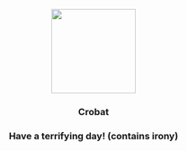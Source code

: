 <p align="center">
    <img src="https://raw.githubusercontent.com/PokeAPI/sprites/master/sprites/pokemon/169.png" width="150" height="150">
</p>
<h3 align="center"> <b>Crobat</b></h3>
<h3 align="center">Have a terrifying day! (contains irony)</h3>
